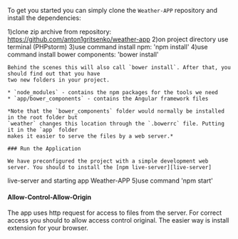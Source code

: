 To get you started you can simply clone the `Weather-APP` repository and install the dependencies:

1)clone zip archive from  repository: https://github.com/anton1gritsenko/weather-app
2)on project directory use terminal (PHPstorm)
3)use command install npm: 'npm install'
4)use command install bower components: 'bower install'

```
Behind the scenes this will also call `bower install`. After that, you should find out that you have
two new folders in your project.

* `node_modules` - contains the npm packages for the tools we need
* `app/bower_components` - contains the Angular framework files

*Note that the `bower_components` folder would normally be installed in the root folder but
`weather` changes this location through the `.bowerrc` file. Putting it in the `app` folder
makes it easier to serve the files by a web server.*

### Run the Application

We have preconfigured the project with a simple development web server. You should to install the [npm live-server][live-server] 

```
live-server
and starting app Weather-APP
5)use command 'npm start'
#### Allow-Control-Allow-Origin

The app uses http request for access to files from the server. For correct access you should to allow access control original.
The easier way is install extension for your browser.



